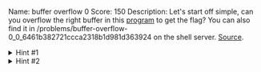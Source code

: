 Name: buffer overflow 0
Score: 150
Description: Let's start off simple, can you overflow the right buffer in this <a href='//2018shell1.picoctf.com/static/8ea6ca6c7edf2c50065e540c90207284/vuln'>program</a> to get the flag? You can also find it in /problems/buffer-overflow-0_0_6461b382721ccca2318b1d981d363924 on the shell server. <a href='//2018shell1.picoctf.com/static/8ea6ca6c7edf2c50065e540c90207284/vuln.c'>Source</a>.
<details><summary>Hint #1</summary>How can you trigger the flag to print?</details><details><summary>Hint #2</summary>If you try to do the math by hand, maybe try and add a few more characters. Sometimes there are things you aren't expecting.</details>